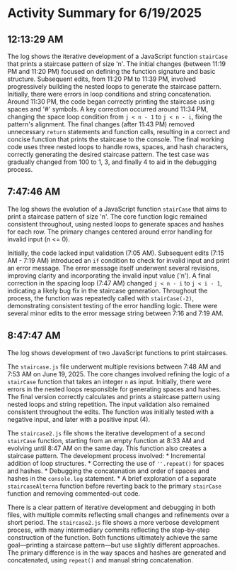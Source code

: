 # Activity Summary for 6/19/2025

## 12:13:29 AM
The log shows the iterative development of a JavaScript function `stairCase` that prints a staircase pattern of size 'n'.  The initial changes (between 11:19 PM and 11:20 PM) focused on defining the function signature and basic structure.  Subsequent edits, from 11:20 PM to 11:39 PM, involved progressively building the nested loops to generate the staircase pattern.  Initially, there were errors in loop conditions and string concatenation.  Around 11:30 PM, the code began correctly printing the staircase using spaces and '#' symbols.  A key correction occurred around 11:34 PM, changing the space loop condition from `j < n - 1` to `j < n - i`, fixing the pattern's alignment.  The final changes (after 11:43 PM) removed unnecessary `return` statements and function calls, resulting in a correct and concise function that prints the staircase to the console.  The final working code uses three nested loops to handle rows, spaces, and hash characters, correctly generating the desired staircase pattern. The test case was gradually changed from 100 to 1, 3, and finally 4 to aid in the debugging process.


## 7:47:46 AM
The log shows the evolution of a JavaScript function `stairCase` that aims to print a staircase pattern of size 'n'.  The core function logic remained consistent throughout, using nested loops to generate spaces and hashes for each row.  The primary changes centered around error handling for invalid input (n <= 0).

Initially, the code lacked input validation (7:05 AM). Subsequent edits (7:15 AM - 7:19 AM) introduced an `if` condition to check for invalid input and print an error message. The error message itself underwent several revisions, improving clarity and incorporating the invalid input value ('n').  A final correction in the spacing loop (7:47 AM) changed `j < n - i` to `j < i - 1`, indicating a likely bug fix in the staircase generation. Throughout the process, the function was repeatedly called with `stairCase(-2)`, demonstrating consistent testing of the error handling logic.  There were several minor edits to the error message string between 7:16 and 7:19 AM.


## 8:47:47 AM
The log shows development of two JavaScript functions to print staircases.

The `staircase.js` file underwent multiple revisions between 7:48 AM and 7:53 AM on June 19, 2025.  The core changes involved refining the logic of a `stairCase` function that takes an integer `n` as input. Initially, there were errors in the nested loops responsible for generating spaces and hashes. The final version correctly calculates and prints a staircase pattern using nested loops and string repetition. The input validation also remained consistent throughout the edits.  The function was initially tested with a negative input, and later with a positive input (4).

The `staircase2.js` file shows the iterative development of a second `stairCase` function, starting from an empty function at 8:33 AM and evolving until 8:47 AM on the same day.  This function also creates a staircase pattern. The development process involved:
    *  Incremental addition of loop structures.
    *  Correcting the use of  `''.repeat()` for spaces and hashes.
    *  Debugging the concatenation and order of spaces and hashes in the `console.log` statement.
    * A brief exploration of a separate `staircaseAlterna` function before reverting back to the primary `stairCase` function and removing commented-out code.

There is a clear pattern of iterative development and debugging in both files, with multiple commits reflecting small changes and refinements over a short period.  The `staircase2.js` file shows a more verbose development process, with many intermediary commits reflecting the step-by-step construction of the function.  Both functions ultimately achieve the same goal—printing a staircase pattern—but use slightly different approaches.  The primary difference is in the way spaces and hashes are generated and concatenated, using `repeat()` and manual string concatenation.
